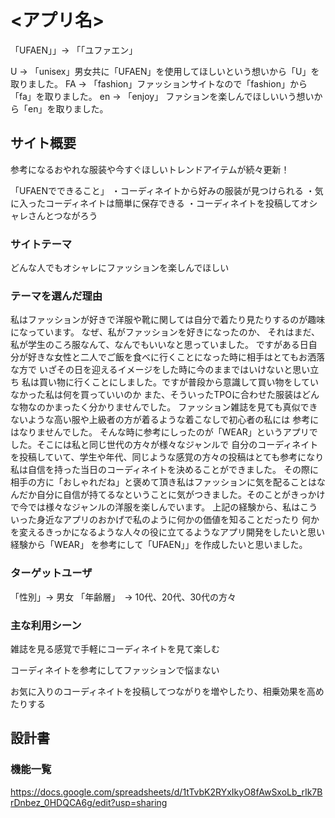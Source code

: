 # <アプリ名>

「UFAEN」」→ 「「ユファエン」

U → 「unisex」男女共に「UFAEN」を使用してほしいという想いから「U」を取りました。
FA → 「fashion」ファッションサイトなので「fashion」から「fa」を取りました。
en → 「enjoy」 ファションを楽しんでほしいいう想いから「en」を取りました。

## サイト概要

参考になるおやれな服装や今すぐほしいトレンドアイテムが続々更新！

「UFAENでできること」
・コーディネイトから好みの服装が見つけられる
・気に入ったコーディネイトは簡単に保存できる
・コーディネイトを投稿してオシャレさんとつながろう

### サイトテーマ
どんな人でもオシャレにファッションを楽しんでほしい

### テーマを選んだ理由
私はファッションが好きで洋服や靴に関しては自分で着たり見たりするのが趣味になっています。
なぜ、私がファッションを好きになったのか、
それはまだ、私が学生のころ服なんて、なんでもいいなと思っていました。
ですがある日自分が好きな女性と二人でご飯を食べに行くことになった時に相手はとてもお洒落な方で
いざその日を迎えるイメージをした時に今のままではいけないと思い立ち
私は買い物に行くことにしました。ですが普段から意識して買い物をしていなかった私は何を買っていいのか
また、そういったTPOに合わせた服装はどんな物なのかまったく分かりませんでした。
ファッション雑誌を見ても真似できないような高い服や上級者の方が着るような着こなしで初心者の私には
参考にはなりませんでした。
そんな時に参考にしったのが「WEAR」というアプリでした。そこには私と同じ世代の方々が様々なジャンルで
自分のコーディネイトを投稿していて、学生や年代、同じような感覚の方々の投稿はとても参考になり
私は自信を持った当日のコーディネイトを決めることができました。
その際に相手の方に「おしゃれだね」と褒めて頂き私はファッションに気を配ることはなんだか自分に自信が持てるなということに気がつきました。そのことがきっかけで今では様々なジャンルの洋服を楽しんでいます。
上記の経験から、私はこういった身近なアプリのおかげで私のように何かの価値を知ることだったり
何かを変えるきっかになるような人々の役に立てるようなアプリ開発をしたいと思い経験から「WEAR」
を参考にして「UFAEN」」を作成したいと思いました。
### ターゲットユーザ
「性別」→  男女
「年齢層」　→ 10代、20代、30代の方々

### 主な利用シーン

雑誌を見る感覚で手軽にコーディネイトを見て楽しむ

コーディネイトを参考にしてファッションで悩まない

お気に入りのコーディネイトを投稿してつながりを増やしたり、相乗効果を高めたりする

## 設計書


### 機能一覧
https://docs.google.com/spreadsheets/d/1tTvbK2RYxIkyO8fAwSxoLb_rIk7BrDnbez_0HDQCA6g/edit?usp=sharing